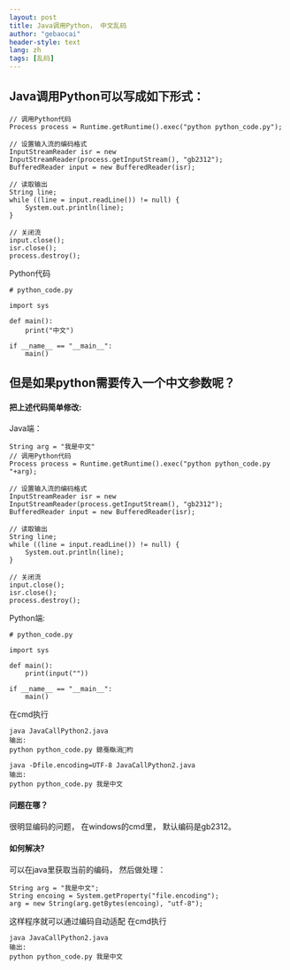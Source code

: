 ```yaml
---
layout: post
title: Java调用Python， 中文乱码
author: "gebaocai"
header-style: text
lang: zh
tags: [乱码]
---
```


Java调用Python可以写成如下形式：
------
```
// 调用Python代码
Process process = Runtime.getRuntime().exec("python python_code.py");

// 设置输入流的编码格式
InputStreamReader isr = new InputStreamReader(process.getInputStream(), "gb2312");
BufferedReader input = new BufferedReader(isr);

// 读取输出
String line;
while ((line = input.readLine()) != null) {
    System.out.println(line);
}

// 关闭流
input.close();
isr.close();
process.destroy();
```

Python代码
```
# python_code.py

import sys

def main():
    print("中文")

if __name__ == "__main__":
    main()
```

但是如果python需要传入一个中文参数呢？
------

#### 把上述代码简单修改:

Java端：
```
String arg = "我是中文"
// 调用Python代码
Process process = Runtime.getRuntime().exec("python python_code.py "+arg);

// 设置输入流的编码格式
InputStreamReader isr = new InputStreamReader(process.getInputStream(), "gb2312");
BufferedReader input = new BufferedReader(isr);

// 读取输出
String line;
while ((line = input.readLine()) != null) {
    System.out.println(line);
}

// 关闭流
input.close();
isr.close();
process.destroy();

```

Python端:
```
# python_code.py

import sys

def main():
    print(input(""))

if __name__ == "__main__":
    main()
```

在cmd执行
```
java JavaCallPython2.java
输出:
python python_code.py 鎴戞槸涓枃

java -Dfile.encoding=UTF-8 JavaCallPython2.java
输出:
python python_code.py 我是中文
```

#### 问题在哪？ 

很明显编码的问题， 在windows的cmd里， 默认编码是gb2312。

#### 如何解决?

可以在java里获取当前的编码， 然后做处理：
```
String arg = "我是中文";
String encoing = System.getProperty("file.encoding");
arg = new String(arg.getBytes(encoing), "utf-8");
```

这样程序就可以通过编码自动适配
在cmd执行
```
java JavaCallPython2.java
输出:
python python_code.py 我是中文
```

